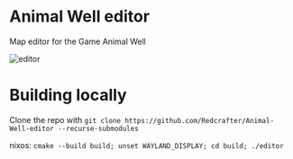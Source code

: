 # Animal Well editor
Map editor for the Game Animal Well

![editor](https://github.com/Redcrafter/Animal-Well-editor/assets/19157738/dba61c55-b329-418b-81e7-baf141dc786d)

# Building locally

Clone the repo with `git clone https://github.com/Redcrafter/Animal-Well-editor --recurse-submodules`


nixos:
`cmake --build build; unset WAYLAND_DISPLAY; cd build; ./editor`
